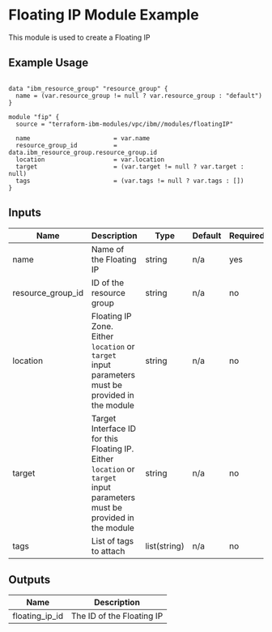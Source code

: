 # Floating IP Module Example

This module is used to create a Floating IP

## Example Usage
```

data "ibm_resource_group" "resource_group" {
  name = (var.resource_group != null ? var.resource_group : "default")
}

module "fip" {
  source = "terraform-ibm-modules/vpc/ibm//modules/floatingIP"

  name                       = var.name
  resource_group_id          = data.ibm_resource_group.resource_group.id
  location                   = var.location
  target                     = (var.target != null ? var.target : null)
  tags                       = (var.tags != null ? var.tags : [])
}
```

<!-- BEGINNING OF PRE-COMMIT-TERRAFORM DOCS HOOK -->

## Inputs

| Name                              | Description                                           | Type   | Default | Required |
|-----------------------------------|-------------------------------------------------------|--------|---------|----------|
| name | Name of the Floating IP | string | n/a | yes |
| resource\_group\_id | ID of the resource group | string | n/a | no |
| location | Floating IP Zone. Either `location` or `target` input parameters must be provided in the module | string | n/a | no |
| target | Target Interface ID for this Floating IP. Either `location` or `target` input parameters must be provided in the module| string | n/a | no |
| tags | List of tags to attach  | list(string) | n/a | no |

## Outputs

| Name | Description |
|------|-------------|
| floating\_ip\_id | The ID of the Floating IP |

<!-- END OF PRE-COMMIT-TERRAFORM DOCS HOOK -->